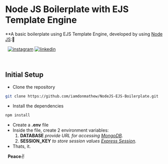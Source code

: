 # Node JS Boilerplate with EJS Template Engine
**A basic boilerplate using EJS Template Engine, developed by using [Node JS](https://nodejs.org/en/):🤖

&nbsp;
[![instagram](http://img.shields.io/website?label=iamdonmathew&color=green&?&logo=instagram&down_message=follow&up_message=follow&logoColor=white&style=for-the-badge&url=https://www.instagram.com/iamdonmathew)](https://www.instagram.com/iamdonmathew/)
[![linkedin](http://img.shields.io/website?label=iamdonmathew&color=green&?&logo=linkedin&down_message=follow&up_message=follow&logoColor=white&style=for-the-badge&url=https://www.linkedin.com/in/iamdonmathew/)](https://www.linkedin.com/in/iamdonmathew/)

&nbsp;
## Initial Setup

* Clone the repository
```bash
git clone https://github.com/iamdonmathew/NodeJS-EJS-Boilerplate.git
```
* Install the dependencies
```bash
npm install
```
* Create a **.env** file
* Inside the file, create 2 environment variables:
    1. **DATABASE**     _provide URL for accessing [MongoDB](https://www.mongodb.com/3)._
    2. **SESSION_KEY**     _to store session values [Express Session](https://www.npmjs.com/package/express-session)._
* Thats, it.


&nbsp;
**Peace**:v:
